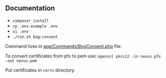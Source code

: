 ## Documentation

- `composer install`
- `cp .env.example .env`
- `vi .env`
- `./run.sh bog:consent`

Command lives in [app/Commands/BogConsent.php](https://github.com/Nexus-GE/psd2-cli/blob/master/app/Commands/BogConsent.php) file.

To convert certificates from pfx to pem use:
`openssl pkcs12 -in nexus.pfx -out nexus.pem`

Put certificates in `certs` directory.
